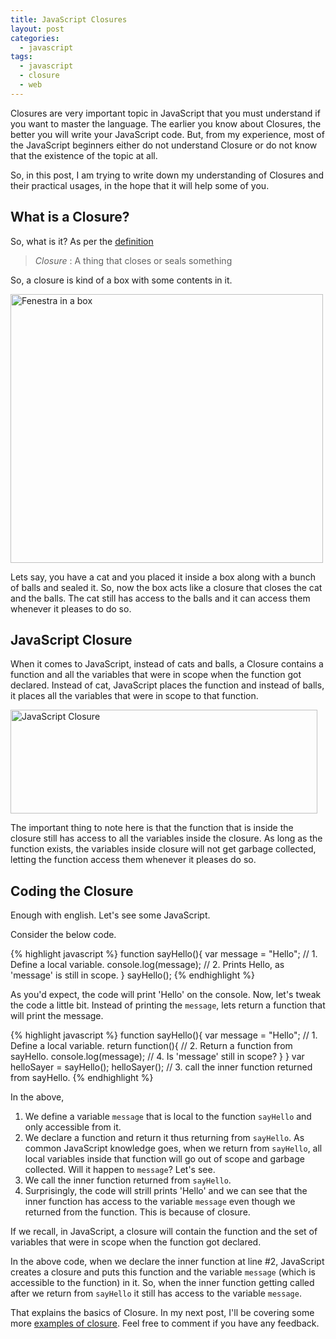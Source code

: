 ```yaml
---
title: JavaScript Closures
layout: post
categories:
  - javascript
tags:
  - javascript
  - closure
  - web
---
```

Closures are very important topic in JavaScript that you must understand if you want to master the language. The earlier you know about Closures, the better you will write your JavaScript code. But, from my experience, most of the JavaScript beginners either do not understand Closure or do not know that the existence of the topic at all.

So, in this post, I am trying to write down my understanding of Closures and their practical usages, in the hope that it will help some of you.

## What is a Closure?

So, what is it? As per the [definition](https://encrypted.google.com/search?hl=en&q=define%20closure "Define Closure")

> *Closure* : A thing that closes or seals something

So, a closure is kind of a box with some contents in it. 

<a href="http://www.flickr.com/photos/bryanalexander/3295316720/" title="Fenestra in a box by BryanAlexander, on Flickr"><img src="http://farm4.staticflickr.com/3655/3295316720_e284d62308.jpg" width="500" height="430" alt="Fenestra in a box"></a>

Lets say, you have a cat and you placed it inside a box along with a bunch of balls and sealed it. So, now the box acts like a closure that closes the cat and the balls. The cat still has access to the balls and it can access them whenever it pleases to do so.

## JavaScript Closure

When it comes to JavaScript, instead of cats and balls, a Closure contains a function and all the variables that were in scope when the function got declared. Instead of cat, JavaScript places the function and instead of balls, it places all the variables that were in scope to that function.

<a href="http://www.flickr.com/photos/94921037@N05/9499522885/" title="JavaScript Closure by v33ra, on Flickr"><img src="http://farm4.staticflickr.com/3677/9499522885_525b651880.jpg" width="491" height="166" alt="JavaScript Closure"></a>

The important thing to note here is that the function that is inside the closure still has access to all the variables inside the closure. As long as the function exists, the variables inside closure will not get garbage collected, letting the function access them whenever it pleases do so.

## Coding the Closure

Enough with english. Let's see some JavaScript. 

Consider the below code.

{% highlight javascript %}
function sayHello(){
  var message = "Hello"; // 1. Define a local variable.
  console.log(message); // 2. Prints Hello, as 'message' is still in scope.
}
sayHello(); 
{% endhighlight %}

As you'd expect, the code will print 'Hello' on the console. Now, let's tweak the code a little bit. Instead of printing the `message`, lets return a function that will print the message.

{% highlight javascript %}
function sayHello(){
  var message = "Hello"; // 1. Define a local variable.
  return function(){ // 2. Return a function from sayHello.
    console.log(message); // 4. Is 'message' still in scope?
  }
}
var helloSayer = sayHello();
helloSayer(); // 3. call the inner function returned from sayHello.
{% endhighlight %}

In the above, 

1. We define a variable `message` that is local to the function `sayHello` and only accessible from it. 
2. We declare a function and return it thus returning from `sayHello`. As common JavaScript knowledge goes, when we return from `sayHello`, all local variables inside that function will go out of scope and garbage collected. Will it happen to `message`? Let's see.
3. We call the inner function returned from `sayHello`. 
4. Surprisingly, the code will strill prints 'Hello' and we can see that the inner function has access to the variable `message` even though we returned from the function. This is because of closure.

If we recall, in JavaScript, a closure will contain the function and the set of variables that were in scope when the function got declared.

In the above code, when we declare the inner function at line #2, JavaScript creates a closure and puts this function and the variable `message` (which is accessible to the function) in it. So, when the inner function getting called after we return from `sayHello` it still has access to the variable `message`.

That explains the basics of Closure. In my next post, I'll be covering some more [examples of closure](http://veerasundar.com/blog/2013/08/javascript-closure-examples/). Feel free to comment if you have any feedback.